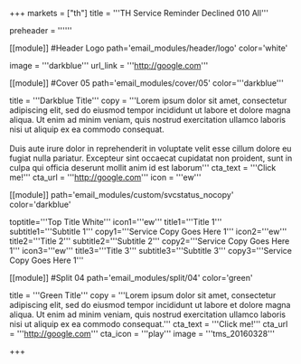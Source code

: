 +++
markets = ["th"]
title = '''TH Service Reminder Declined 010 All'''


preheader = ''''''

[[module]] #Header Logo
path='email_modules/header/logo'
color='white'

  image = '''darkblue'''
  url_link = '''http://google.com'''

[[module]] #Cover 05
path='email_modules/cover/05'
color='''darkblue'''

  title = '''Darkblue Title'''
  copy = '''Lorem ipsum dolor sit amet, consectetur adipiscing elit, sed do eiusmod tempor incididunt ut labore et dolore magna aliqua. Ut enim ad minim veniam, quis nostrud exercitation ullamco laboris nisi ut aliquip ex ea commodo consequat.<br><br>Duis aute irure dolor in reprehenderit in voluptate velit esse cillum dolore eu fugiat nulla pariatur. Excepteur sint occaecat cupidatat non proident, sunt in culpa qui officia deserunt mollit anim id est laborum'''
  cta_text = '''Click me!'''
  cta_url = '''http://google.com'''
  icon = '''ew'''

[[module]]
path='email_modules/custom/svcstatus_nocopy'
color='darkblue'

  toptitle='''Top Title White'''
  icon1='''ew'''
  title1='''Title 1'''
  subtitle1='''Subtitle 1'''
  copy1='''Service Copy Goes Here 1'''
  icon2='''ew'''
  title2='''Title 2'''
  subtitle2='''Subtitle 2'''
  copy2='''Service Copy Goes Here 1'''
  icon3='''ew'''
  title3='''Title 3'''
  subtitle3='''Subtitle 3'''
  copy3='''Service Copy Goes Here 1'''

[[module]] #Split 04
path='email_modules/split/04'
color='green'

  title = '''Green Title'''
  copy = '''Lorem ipsum dolor sit amet, consectetur adipiscing elit, sed do eiusmod tempor incididunt ut labore et dolore magna aliqua. Ut enim ad minim veniam, quis nostrud exercitation ullamco laboris nisi ut aliquip ex ea commodo consequat.'''
  cta_text = '''Click me!'''
  cta_url = '''http://google.com'''
  cta_icon = '''play'''
  image = '''tms_20160328'''

+++